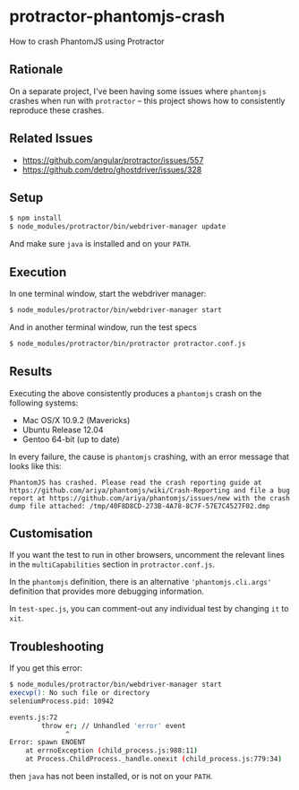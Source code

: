 protractor-phantomjs-crash
==========================

How to crash PhantomJS using Protractor


## Rationale

On a separate project, I've been having some issues where `phantomjs` crashes when run with `protractor` – this project
shows how to consistently reproduce these crashes.

## Related Issues

* https://github.com/angular/protractor/issues/557
* https://github.com/detro/ghostdriver/issues/328

## Setup

``` sh
$ npm install
$ node_modules/protractor/bin/webdriver-manager update
```

And make sure `java` is installed and on your `PATH`.

## Execution

In one terminal window, start the webdriver manager:
``` sh
$ node_modules/protractor/bin/webdriver-manager start
```

And in another terminal window, run the test specs

``` sh
$ node_modules/protractor/bin/protractor protractor.conf.js
```

## Results

Executing the above consistently produces a `phantomjs` crash on the following systems:

* Mac OS/X 10.9.2 (Mavericks)
* Ubuntu Release 12.04
* Gentoo 64-bit (up to date)

In every failure, the cause is `phantomjs` crashing, with an error message that looks like this:
```
PhantomJS has crashed. Please read the crash reporting guide at https://github.com/ariya/phantomjs/wiki/Crash-Reporting and file a bug report at https://github.com/ariya/phantomjs/issues/new with the crash dump file attached: /tmp/40F8D8CD-273B-4A78-8C7F-57E7C4527F02.dmp
```

## Customisation

If you want the test to run in other browsers, uncomment the relevant lines in the `multiCapabilities` section in `protractor.conf.js`.

In the `phantomjs` definition, there is an alternative `'phantomjs.cli.args'` definition that provides more debugging information.

In `test-spec.js`, you can comment-out any individual test by changing `it` to `xit`.

## Troubleshooting

If you get this error:

``` sh
$ node_modules/protractor/bin/webdriver-manager start
execvp(): No such file or directory
seleniumProcess.pid: 10942

events.js:72
        throw er; // Unhandled 'error' event
              ^
Error: spawn ENOENT
    at errnoException (child_process.js:988:11)
    at Process.ChildProcess._handle.onexit (child_process.js:779:34)
```

then `java` has not been installed, or is not on your `PATH`.
